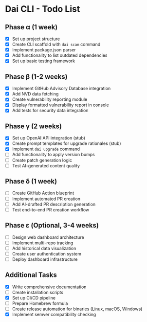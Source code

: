 # Dai CLI - Todo List

## Phase α (1 week)
- [x] Set up project structure
- [x] Create CLI scaffold with `dai scan` command
- [x] Implement package.json parser
- [x] Add functionality to list outdated dependencies
- [x] Set up basic testing framework

## Phase β (1-2 weeks)
- [x] Implement GitHub Advisory Database integration
- [x] Add NVD data fetching
- [x] Create vulnerability reporting module
- [x] Display formatted vulnerability report in console
- [x] Add tests for security data integration

## Phase γ (2 weeks)
- [x] Set up OpenAI API integration (stub)
- [x] Create prompt templates for upgrade rationales (stub)
- [x] Implement `dai upgrade` command
- [ ] Add functionality to apply version bumps
- [ ] Create patch generation logic
- [ ] Test AI-generated content quality

## Phase δ (1 week)
- [ ] Create GitHub Action blueprint
- [ ] Implement automated PR creation
- [ ] Add AI-drafted PR description generation
- [ ] Test end-to-end PR creation workflow

## Phase ε (Optional, 3-4 weeks)
- [ ] Design web dashboard architecture
- [ ] Implement multi-repo tracking
- [ ] Add historical data visualization
- [ ] Create user authentication system
- [ ] Deploy dashboard infrastructure

## Additional Tasks
- [x] Write comprehensive documentation
- [ ] Create installation scripts
- [x] Set up CI/CD pipeline
- [ ] Prepare Homebrew formula
- [ ] Create release automation for binaries (Linux, macOS, Windows) 
- [x] Implement semver compatibility checking 